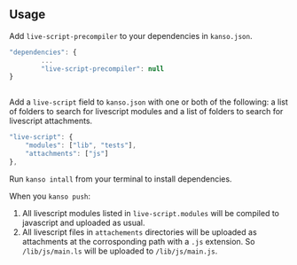 ## Usage

Add `live-script-precompiler` to your dependencies in `kanso.json`.

```javascript
"dependencies": {
        ...
        "live-script-precompiler": null
}
        
```

Add a `live-script` field to `kanso.json` with one or both of the following: a list of folders to search for livescript modules and a list of folders to search for livescript attachments.

```javascript
"live-script": {
    "modules": ["lib", "tests"],
    "attachments": ["js"]
},
```

Run `kanso intall` from your terminal to install dependencies.

When you `kanso push`:
1. All livescript modules listed in `live-script.modules` will be compiled to javascript and uploaded as usual.
2. All livescript files in `attachements` directories will be uploaded as attachments at the corrosponding path with a `.js` extension. So `/lib/js/main.ls` will be uploaded to `/lib/js/main.js`.
